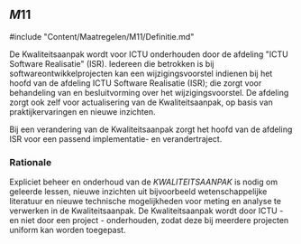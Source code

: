 ## $M11$

#include "Content/Maatregelen/M11/Definitie.md"

De Kwaliteitsaanpak wordt voor ICTU onderhouden door de afdeling "ICTU Software Realisatie" (ISR). Iedereen die betrokken is bij softwareontwikkelprojecten kan een wijzigingsvoorstel indienen bij het hoofd van de afdeling ICTU Software Realisatie (ISR); die zorgt voor behandeling van en besluitvorming over het wijzigingsvoorstel. De afdeling zorgt ook zelf voor actualisering van de Kwaliteitsaanpak, op basis van praktijkervaringen en nieuwe inzichten.

Bij een verandering van de Kwaliteitsaanpak zorgt het hoofd van de afdeling ISR voor een passend implementatie- en verandertraject.

### Rationale

Expliciet beheer en onderhoud van de $KWALITEITSAANPAK$ is nodig om geleerde lessen, nieuwe inzichten uit bijvoorbeeld wetenschappelijke literatuur en nieuwe technische mogelijkheden voor meting en analyse te verwerken in de Kwaliteitsaanpak. De Kwaliteitsaanpak wordt door ICTU - en niet door een project - onderhouden, zodat deze bij meerdere projecten uniform kan worden toegepast.
